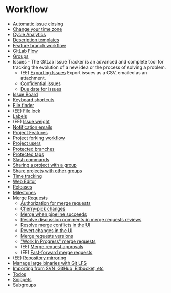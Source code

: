 # Workflow

- [Automatic issue closing](../user/project/issues/automatic_issue_closing.md)
- [Change your time zone](timezone.md)
- [Cycle Analytics](../user/project/cycle_analytics.md)
- [Description templates](../user/project/description_templates.md)
- [Feature branch workflow](workflow.md)
- [GitLab Flow](gitlab_flow.md)
- [Groups](groups.md)
- Issues - The GitLab Issue Tracker is an advanced and complete tool for
  tracking the evolution of a new idea or the process of solving a problem.
  - (EE) [Exporting Issues](../user/project/issues/csv_export.md) Export issues as a CSV, emailed as an attachment.
  - [Confidential issues](../user/project/issues/confidential_issues.md)
  - [Due date for issues](../user/project/issues/due_dates.md)
- [Issue Board](../user/project/issue_board.md)
- [Keyboard shortcuts](shortcuts.md)
- [File finder](file_finder.md)
- (EE) [File lock](../user/project/file_lock.md)
- [Labels](../user/project/labels.md)
- (EE) [Issue weight](issue_weight.md)
- [Notification emails](notifications.md)
- [Project Features](project_features.md)
- [Project forking workflow](forking_workflow.md)
- [Project users](add-user/add-user.md)
- [Protected branches](../user/project/protected_branches.md)
- [Protected tags](../user/project/protected_tags.md)
- [Slash commands](../user/project/slash_commands.md)
- [Sharing a project with a group](share_with_group.md)
- [Share projects with other groups](share_projects_with_other_groups.md)
- [Time tracking](time_tracking.md)
- [Web Editor](../user/project/repository/web_editor.md)
- [Releases](releases.md)
- [Milestones](milestones.md)
- [Merge Requests](../user/project/merge_requests/index.md)
  - [Authorization for merge requests](../user/project/merge_requests/authorization_for_merge_requests.md)
  - [Cherry-pick changes](../user/project/merge_requests/cherry_pick_changes.md)
  - [Merge when pipeline succeeds](../user/project/merge_requests/merge_when_pipeline_succeeds.md)
  - [Resolve discussion comments in merge requests reviews](../user/project/merge_requests/merge_request_discussion_resolution.md)
  - [Resolve merge conflicts in the UI](../user/project/merge_requests/resolve_conflicts.md)
  - [Revert changes in the UI](../user/project/merge_requests/revert_changes.md)
  - [Merge requests versions](../user/project/merge_requests/versions.md)
  - ["Work In Progress" merge requests](../user/project/merge_requests/work_in_progress_merge_requests.md)
  - (EE) [Merge request approvals](../user/project/merge_requests/merge_request_approvals.md)
  - (EE) [Fast-forward merge requests](../user/project/merge_requests/fast_forward_merge.md)
- (EE) [Repository mirroring](repository_mirroring.md)
- [Manage large binaries with Git LFS](lfs/manage_large_binaries_with_git_lfs.md)
- [Importing from SVN, GitHub, Bitbucket, etc](importing/README.md)
- [Todos](todos.md)
- [Snippets](../user/snippets.md)
- [Subgroups](../user/group/subgroups/index.md)
